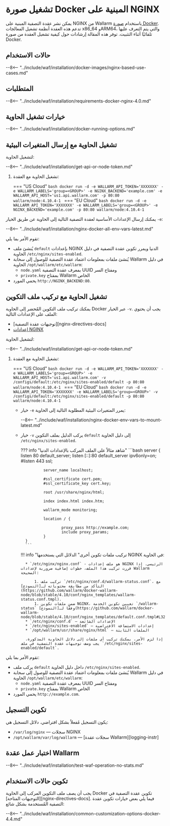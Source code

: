 # تشغيل صورة Docker المبنية على NGINX

يمكن نشر عقدة التصفية المبنية على NGINX من Wallarm باستخدام [صورة Docker](https://hub.docker.com/r/wallarm/node). تدعم هذه العقدة أنظمة تشغيل المعالجات x86_64 وARM64، والتي يتم التعرف عليها تلقائيًا أثناء التثبيت. توفر هذه المقالة إرشادات حول كيفية تشغيل العقدة من صورة Docker.

## حالات الاستخدام

--8<-- "../include/waf/installation/docker-images/nginx-based-use-cases.md"

## المتطلبات

--8<-- "../include/waf/installation/requirements-docker-nginx-4.0.md"

## خيارات تشغيل الحاوية

--8<-- "../include/waf/installation/docker-running-options.md"

## تشغيل الحاوية مع إرسال المتغيرات البيئية

لتشغيل الحاوية:

--8<-- "../include/waf/installation/get-api-or-node-token.md"

1. تشغيل الحاوية مع العقدة:

    === "US Cloud"
        ```bash
        docker run -d -e WALLARM_API_TOKEN='XXXXXXX' -e WALLARM_LABELS='group=<GROUP>' -e NGINX_BACKEND='example.com' -e WALLARM_API_HOST='us1.api.wallarm.com' -p 80:80 wallarm/node:4.10.4-1
        ```
    === "EU Cloud"
        ```bash
        docker run -d -e WALLARM_API_TOKEN='XXXXXXX' -e WALLARM_LABELS='group=<GROUP>' -e NGINX_BACKEND='example.com' -p 80:80 wallarm/node:4.10.4-1
        ```

يمكنك إرسال الإعدادات الأساسية لعقدة التصفية التالية إلى الحاوية عن طريق الخيار `-e`:

--8<-- "../include/waf/installation/nginx-docker-all-env-vars-latest.md"

تقوم الأمر بما يلي:

* يُنشئ ملف `default` بإعدادات NGINX الدنيا ويمرر تكوين عقدة التصفية في دليل الحاوية `/etc/nginx/sites-enabled`.
* يُنشئ ملفات بمعلومات اعتماد عقدة التصفية للوصول إلى سحابة Wallarm في دليل الحاوية `/opt/wallarm/etc/wallarm`:
    * `node.yaml` بمعرف عقدة التصفية UUID ومفتاح السر
    * `private.key` بمفتاح Wallarm الخاص
* يحمي المورد `http://NGINX_BACKEND:80`.

## تشغيل الحاوية مع تركيب ملف التكوين

يمكنك تركيب ملف التكوين المُحضر إلى الحاوية Docker عبر الخيار `-v`. يجب أن يحتوي الملف على الإعدادات التالية:

* [توجيهات عقدة التصفية][nginx-directives-docs]
* [إعدادات NGINX](https://nginx.org/en/docs/beginners_guide.html)

لتشغيل الحاوية:

--8<-- "../include/waf/installation/get-api-or-node-token.md"

1. تشغيل الحاوية مع العقدة:

    === "US Cloud"
        ```bash
        docker run -d -e WALLARM_API_TOKEN='XXXXXXX' -e WALLARM_LABELS='group=<GROUP>' -e WALLARM_API_HOST='us1.api.wallarm.com' -v /configs/default:/etc/nginx/sites-enabled/default -p 80:80 wallarm/node:4.10.4-1
        ```
    === "EU Cloud"
        ```bash
        docker run -d -e WALLARM_API_TOKEN='XXXXXXX' -e WALLARM_LABELS='group=<GROUP>' -v /configs/default:/etc/nginx/sites-enabled/default -p 80:80 wallarm/node:4.10.4-1
        ```

    * خيار `-e` يمرر المتغيرات البيئية المطلوبة التالية إلى الحاوية:

        --8<-- "../include/waf/installation/nginx-docker-env-vars-to-mount-latest.md"
    
    * خيار `-v` يركب الدليل بملف التكوين `default` إلى دليل الحاوية `/etc/nginx/sites-enabled`.

        ??? info "شاهد مثالاً على الملف المركب بالإعدادات الدنيا"
            ```bash
            server {
                    listen 80 default_server;
                    listen [::]:80 default_server ipv6only=on;
                    #listen 443 ssl;

                    server_name localhost;

                    #ssl_certificate cert.pem;
                    #ssl_certificate_key cert.key;

                    root /usr/share/nginx/html;

                    index index.html index.htm;

                    wallarm_mode monitoring;

                    location / {
                            
                            proxy_pass http://example.com;
                            include proxy_params;
                    }
            }
            ```

        !!! info "تركيب ملفات تكوين أخرى"
            الدلائل التي يستخدمها NGINX في الحاوية:

            * `/etc/nginx/nginx.conf` - هو ملف إعدادات NGINX الرئيسي. إذا قررت تركيب هذا الملف، خطوات إضافية ضرورية لإعدادات Wallarm الصحيحة:

                1. تركيب ملف `/etc/nginx/conf.d/wallarm-status.conf`، مع التأكد من مطابقة محتوياته لـ[النموذج](https://github.com/wallarm/docker-wallarm-node/blob/stable/4.10/conf/nginx_templates/wallarm-status.conf.tmpl).
                1. ضمن ملفات تكوين NGINX، تعيين تكوين الخدمة `/wallarm-status` وفقًا لـ[النموذج](https://github.com/wallarm/docker-wallarm-node/blob/stable/4.10/conf/nginx_templates/default.conf.tmpl#L32).
            * `/etc/nginx/conf.d` — الإعدادات الشائعة
            * `/etc/nginx/sites-enabled` — إعدادات الاستضافة الافتراضية
            * `/opt/wallarm/usr/share/nginx/html` — الملفات الثابتة

            إذا لزم الأمر، يمكنك تركيب أي ملفات إلى دلائل الحاوية المذكورة. يجب وصف توجيهات عقدة التصفية في ملف `/etc/nginx/sites-enabled/default`.

تقوم الأمر بما يلي:

* يركب ملف `default` داخل دليل الحاوية `/etc/nginx/sites-enabled`.
* يُنشئ ملفات بمعلومات اعتماد عقدة التصفية للوصول إلى سحابة Wallarm في دليل الحاوية `/opt/wallarm/etc/wallarm`:
    * `node.yaml` بمعرف عقدة التصفية UUID ومفتاح السر
    * `private.key` بمفتاح Wallarm الخاص
* يحمي المورد `http://example.com`.

## تكوين التسجيل

يكون التسجيل مُفعلاً بشكل افتراضي. دلائل التسجيل هي:

* `/var/log/nginx` — سجلات NGINX
* `/opt/wallarm/var/log/wallarm` — [سجلات عقدة Wallarm][logging-instr]

## اختبار عمل عقدة Wallarm

--8<-- "../include/waf/installation/test-waf-operation-no-stats.md"

## تكوين حالات الاستخدام

يجب أن يصف ملف التكوين المركب إلى الحاوية Docker تكوين عقدة التصفية في [التوجيهات المتاحة][nginx-directives-docs]. فيما يلي بعض خيارات تكوين عقدة التصفية المُستخدمة بشكل شائع:

--8<-- "../include/waf/installation/common-customization-options-docker-4.4.md"